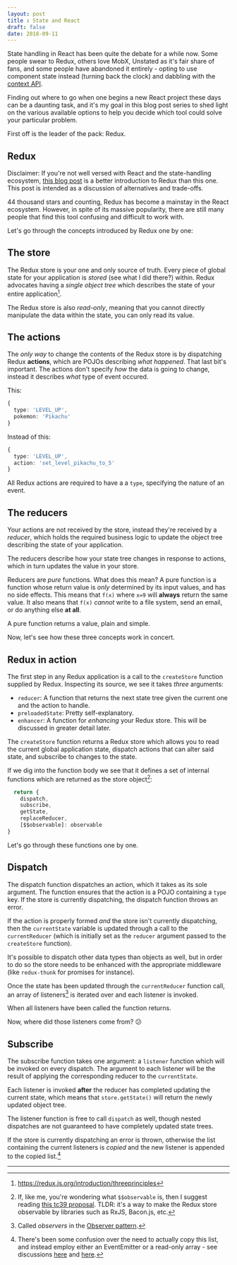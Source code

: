 ```yaml
---
layout: post
title : State and React
draft: false
date: 2018-09-11
---
```


State handling in React has been quite the debate for a while now. Some people swear to
Redux, others love MobX, Unstated as it's fair share of fans, and some people have abandoned it
entirely - opting to use component state instead (turning back the clock) and 
dabbling with the [context API]().

Finding out where to go when one begins a new React project these days can be a 
daunting task, and it's my goal in this blog post series to shed light on the 
various available options to help you decide which tool could solve your 
particular problem.

First off is the leader of the pack: Redux.

## Redux

Disclaimer: If you're not well versed with React and the state-handling ecosystem, [this blog post]() is a better introduction to Redux than this one. This post is intended as a discussion of alternatives and trade-offs.

44 thousand stars and counting, Redux has become a mainstay in the React ecosystem. However, in spite of its massive popularity, there are still many
people that find this tool confusing and difficult to work with. 

Let's go through the concepts introduced by Redux one by one:

## The store
The Redux store is your one and only source of truth. Every piece of global
state for your application is *stored* (see what I did there?) within. Redux advocates having a *single object tree* which describes the state of your entire application[^1].

The Redux store is also *read-only*, meaning that you cannot directly manipulate
the data within the state, you can only read its value. 

## The actions
The *only way* to change the contents of the Redux store is by dispatching
Redux **actions**, which are POJOs describing *what happened*. That last bit's
important. The actions don't specify *how* the data is going to change, instead
it describes *what* type of event occured.

This:
```ts
{
  type: 'LEVEL_UP',
  pokemon: 'Pikachu'
}
```

Instead of this:
```typescript
{
  type: 'LEVEL_UP',
  action: 'set_level_pikachu_to_5'
}
```

All Redux actions are required to have a a `type`, specifying the nature of an event.

## The reducers
Your actions are not received by the store, instead they're received by
a *reducer*, which holds the required business logic to update the object
tree describing the state of your application.

The reducers describe how your state tree changes in response to actions, which
in turn updates the value in your store. 

Reducers are *pure* functions. What does this mean? A pure function is a function
whose return value is *only* determined by its input values, and has no side
effects. This means that `f(x)` where `x=9` will **always** return the same 
value. It also means that `f(x)` *cannot* write to a file system, send an email,
or do anything else **at all**.

A pure function returns a value, plain and simple.

Now, let's see how these three concepts work in concert.

## Redux in action

The first step in any Redux application is a call to the `createStore` function 
supplied by Redux. Inspecting its source, we see it takes *three* arguments:

  * `reducer`: A function that returns the next state tree given the current 
  one and the action to handle.
  * `preloadedState`: Pretty self-explanatory.
  * `enhancer`: A function for *enhancing* your Redux store. This will be 
  discussed in greater detail later.

The `createStore` function returns a Redux store which allows you to read 
the current global application state, dispatch actions that can alter said
state, and subscribe to changes to the state.

If we dig into the function body we see that it defines a set of internal
functions which are returned as the store object[^2]:

```javascript
  return {
    dispatch,
    subscribe,
    getState,
    replaceReducer,
    [$$observable]: observable
}
```

Let's go through these functions one by one.

## Dispatch
The dispatch function dispatches an action, which it takes as its sole argument.
The function ensures that the action is a POJO containing a `type` key. If the store is currently dispatching, the dispatch function throws an error.

If the action is properly formed *and* the store isn't currently dispatching, 
then the `currentState` variable is updated through a call to the `currentReducer` (which is initially set as the `reducer` argument passed to
the `createStore` function).

It's possible to dispatch other data types than objects as well, but in order to do so the store needs to be enhanced with the appropriate middleware (like 
`redux-thunk` for promises for instance).

Once the state has been updated through the `currentReducer` function call,
an array of listeners[^3] is iterated over and each listener is invoked.

When all listeners have been called the function returns.

Now, where did those listeners come from? :confused:  

## Subscribe
The subscribe function takes one argument: a `listener` function which will be
invoked on every dispatch. The argument to each listener will be the result
of applying the corresponding reducer to the `currentState`.

Each listener is invoked **after** the reducer has completed updating the
current state, which means that `store.getState()` will return the newly
updated object tree. 

The listener function is free to call `dispatch` as well, though nested
dispatches are not guaranteed to have completely updated state trees.

If the store is currently dispatching an error is thrown, otherwise the
list containing the current listeners is *copied* and the new listener 
is appended to the copied list.[^4]

---
[^1]: https://redux.js.org/introduction/threeprinciples
[^2]: If, like me, you're wondering what `$$observable` is, then I suggest reading [this tc39 proposal](https://github.com/tc39/proposal-observable). TLDR: it's a way to make the Redux store observable by libraries such as RxJS, 
Bacon.js, etc.
[^3]: Called *observers* in the [Observer pattern]().
[^4]: There's been some confusion over the need to actually copy this list, 
  and instead employ either an EventEmitter or a read-only array - see discussions [here](https://github.com/reduxjs/redux/pull/2376) and [here](https://github.com/reduxjs/redux/pull/1729).


